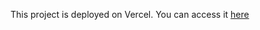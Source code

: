 This project is deployed on Vercel. You can access it [here](https://shopping-list-eight-ashen.vercel.app/)